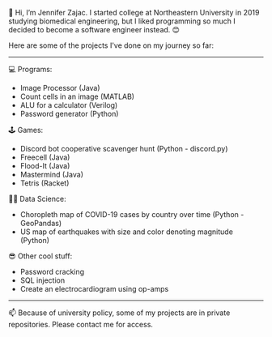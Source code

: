 👋 Hi, I’m Jennifer Zajac. I started college at Northeastern University in 2019 studying biomedical engineering, but I liked programming so much I decided to become a software engineer instead. 😊

Here are some of the projects I've done on my journey so far:

-------------------------------------------------------------
💻 Programs:
- Image Processor (Java)
- Count cells in an image (MATLAB)
- ALU for a calculator (Verilog)
- Password generator (Python)

🕹️ Games:
- Discord bot cooperative scavenger hunt (Python - discord.py)
- Freecell (Java)
- Flood-It (Java)
- Mastermind (Java)
- Tetris (Racket)

👩‍💻 Data Science:
- Choropleth map of COVID-19 cases by country over time (Python - GeoPandas)
- US map of earthquakes with size and color denoting magnitude (Python)

😎 Other cool stuff:
- Password cracking
- SQL injection
- Create an electrocardiogram using op-amps

-------------------------------------------------------------

📫 Because of university policy, some of my projects are in private repositories. Please contact me for access.

<!---
zajacje/zajacje is a ✨ special ✨ repository because its `README.md` (this file) appears on your GitHub profile.
You can click the Preview link to take a look at your changes.

- 👀 I’m interested in ...
- 🌱 I’m currently learning ...
- 💞️ I’m looking to collaborate on ...
- 📫 How to reach me ...
--->
